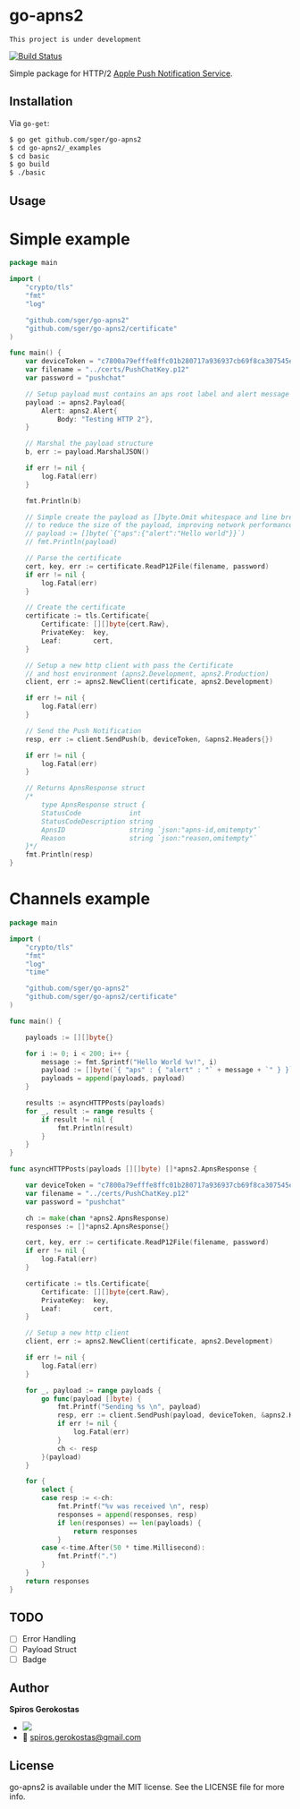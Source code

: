 # go-apns2
	This project is under development

[![Build Status](https://travis-ci.org/sger/go-apns2.svg?branch=master)](https://travis-ci.org/sger/go-apns2)

Simple package for HTTP/2 [Apple Push Notification Service](https://developer.apple.com/library/ios/documentation/NetworkingInternet/Conceptual/RemoteNotificationsPG/Chapters/ApplePushService.html).

## Installation

 Via `go-get`:

```sh
$ go get github.com/sger/go-apns2
$ cd go-apns2/_examples
$ cd basic
$ go build
$ ./basic
```

## Usage

# Simple example

```go
package main

import (
	"crypto/tls"
	"fmt"
	"log"

	"github.com/sger/go-apns2"
	"github.com/sger/go-apns2/certificate"
)

func main() {
	var deviceToken = "c7800a79efffe8ffc01b280717a936937cb69f8ca307545eb6983c60f12e167a"
	var filename = "../certs/PushChatKey.p12"
	var password = "pushchat"

	// Setup payload must contains an aps root label and alert message
	payload := apns2.Payload{
		Alert: apns2.Alert{
			Body: "Testing HTTP 2"},
	}

	// Marshal the payload structure
	b, err := payload.MarshalJSON()

	if err != nil {
		log.Fatal(err)
	}

	fmt.Println(b)

	// Simple create the payload as []byte.Omit whitespace and line breaks
	// to reduce the size of the payload, improving network performance.
	// payload := []byte(`{"aps":{"alert":"Hello world"}}`)
	// fmt.Println(payload)

	// Parse the certificate
	cert, key, err := certificate.ReadP12File(filename, password)
	if err != nil {
		log.Fatal(err)
	}

	// Create the certificate
	certificate := tls.Certificate{
		Certificate: [][]byte{cert.Raw},
		PrivateKey:  key,
		Leaf:        cert,
	}

	// Setup a new http client with pass the Certificate
	// and host environment (apns2.Development, apns2.Production)
	client, err := apns2.NewClient(certificate, apns2.Development)

	if err != nil {
		log.Fatal(err)
	}

	// Send the Push Notification
	resp, err := client.SendPush(b, deviceToken, &apns2.Headers{})

	if err != nil {
		log.Fatal(err)
	}

	// Returns ApnsResponse struct
	/*
		type ApnsResponse struct {
		StatusCode            int
		StatusCodeDescription string
		ApnsID                string `json:"apns-id,omitempty"`
		Reason                string `json:"reason,omitempty"`
	}*/
	fmt.Println(resp)
}

```

# Channels example

```go
package main

import (
	"crypto/tls"
	"fmt"
	"log"
	"time"

	"github.com/sger/go-apns2"
	"github.com/sger/go-apns2/certificate"
)

func main() {

	payloads := [][]byte{}

	for i := 0; i < 200; i++ {
		message := fmt.Sprintf("Hello World %v!", i)
		payload := []byte(`{ "aps" : { "alert" : "` + message + `" } }`)
		payloads = append(payloads, payload)
	}

	results := asyncHTTPPosts(payloads)
	for _, result := range results {
		if result != nil {
			fmt.Println(result)
		}
	}
}

func asyncHTTPPosts(payloads [][]byte) []*apns2.ApnsResponse {

	var deviceToken = "c7800a79efffe8ffc01b280717a936937cb69f8ca307545eb6983c60f12e167a"
	var filename = "../certs/PushChatKey.p12"
	var password = "pushchat"

	ch := make(chan *apns2.ApnsResponse)
	responses := []*apns2.ApnsResponse{}

	cert, key, err := certificate.ReadP12File(filename, password)
	if err != nil {
		log.Fatal(err)
	}

	certificate := tls.Certificate{
		Certificate: [][]byte{cert.Raw},
		PrivateKey:  key,
		Leaf:        cert,
	}

	// Setup a new http client
	client, err := apns2.NewClient(certificate, apns2.Development)

	if err != nil {
		log.Fatal(err)
	}

	for _, payload := range payloads {
		go func(payload []byte) {
			fmt.Printf("Sending %s \n", payload)
			resp, err := client.SendPush(payload, deviceToken, &apns2.Headers{})
			if err != nil {
				log.Fatal(err)
			}
			ch <- resp
		}(payload)
	}

	for {
		select {
		case resp := <-ch:
			fmt.Printf("%v was received \n", resp)
			responses = append(responses, resp)
			if len(responses) == len(payloads) {
				return responses
			}
		case <-time.After(50 * time.Millisecond):
			fmt.Printf(".")
		}
	}
	return responses
}
```

## TODO
- [ ] Error Handling
- [ ] Payload Struct
- [ ] Badge

Author
-----

__Spiros Gerokostas__ 

- [![](https://img.shields.io/badge/twitter-sger-brightgreen.svg)](https://twitter.com/sger) 
- :email: spiros.gerokostas@gmail.com

License
-----

go-apns2 is available under the MIT license. See the LICENSE file for more info.

